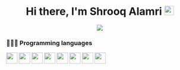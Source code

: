 <div align="center">
   <h1>Hi there, I'm Shrooq Alamri <img src="https://media.giphy.com/media/hvRJCLFzcasrR4ia7z/giphy.gif" width="25px"> </h1>
</div>

<!-- Typing SVG by DenverCoder1 - https://github.com/DenverCoder1/readme-typing-svg -->
<p align="center">
  <a href="https://github.com/DenverCoder1/readme-typing-svg"><img src="https://readme-typing-svg.herokuapp.com?color=%23804F79&lines=Software+Engineer.;Always+try+exploring+new+things+;in+software+development+to+solve;real-world+problems."></a>
</p>
    
### 👩🏻‍💻 Programming languages 
<p>
   <code><img height="30" src="https://www.svgrepo.com/show/353924/java.svg"></code>
   <code><img height="30" src="https://www.svgrepo.com/show/353925/javascript.svg"></code>
   <code><img height="30" src="https://www.svgrepo.com/show/303500/react-1-logo.svg"></code>
   <code><img height="30" src="https://www.svgrepo.com/show/353623/css-3.svg"></code>
   <code><img height="30" src="https://www.svgrepo.com/show/353884/html-5.svg"></code>
   <code><img height="30" src="https://www.svgrepo.com/show/374016/python.svg"></code>
   <code><img height="30" src="https://www.svgrepo.com/show/331760/sql-database-generic.svg"></code>
   <code><img height="30" src="https://www.svgrepo.com/show/354421/swift.svg"></code>
</p>




<!--
**shrooq713/shrooq713** is a ✨ _special_ ✨ repository because its `README.md` (this file) appears on your GitHub profile.

Here are some ideas to get you started:

- 🔭 I’m currently working on ...
- 🌱 I’m currently learning ...
- 👯 I’m looking to collaborate on ...
- 🤔 I’m looking for help with ...
- 💬 Ask me about ...
- 📫 How to reach me: ...
- 😄 Pronouns: ...
- ⚡ Fun fact: ...
-->
